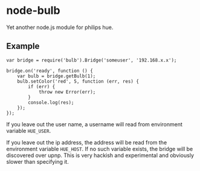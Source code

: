 node-bulb
=========

Yet another node.js module for philips hue.


Example
-------

    var bridge = require('bulb').Bridge('someuser', '192.168.x.x');

    bridge.on('ready', function () {
        var bulb = bridge.getBulb(1);
        bulb.setColor('red', 5, function (err, res) {
            if (err) {
                throw new Error(err);
            }
            console.log(res);
        });
    });

If you leave out the user name, a username will read from environment variable
`HUE_USER`.

If you leave out the ip address, the address will be read from the environment
variable `HUE_HOST`. If no such variable exists, the bridge will be discovered
over upnp.
This is very hackish and experimental and obviously slower than specifying it.
